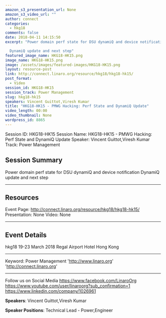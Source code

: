 ```yaml
---
amazon_s3_presentation_url: None
amazon_s3_video_url: ""
author: connect
categories:
  - hkg18
comments: false
date: 2018-04-11 14:15:50
excerpt: "Power domain perf state for DSU dynamiQ and device notification

  DynamiQ update and next step"
featured_image_name: HKG18-HK15.png
image_name: HKG18-HK15.png
image: /assets/images/featured-images/HKG18-HK15.png
layout: resource-post
link: http://connect.linaro.org/resource/hkg18/hkg18-hk15/
post_format:
  - Video
session_id: HKG18-HK15
session_track: Power Management
slug: hkg18-hk15
speakers: Vincent Guittot,Viresh Kumar
title: "HKG18-HK15 - PMWG Hacking: Perf State and DynamiQ Update"
video_length: 00:00
video_thumbnail: None
wordpress_id: 8865
---
```


Session ID: HKG18-HK15
Session Name: HKG18-HK15 - PMWG Hacking: Perf State and DynamiQ Update
Speaker: Vincent Guittot,Viresh Kumar
Track: Power Management

## Session Summary

Power domain perf state for DSU dynamiQ and device notification
DynamiQ update and next step

---

## Resources

Event Page: http://connect.linaro.org/resource/hkg18/hkg18-hk15/
Presentation: None
Video: None

---

## Event Details

hkg18
19-23 March 2018
Regal Airport Hotel Hong Kong

---

Keyword: Power Management
'http://www.linaro.org'
'http://connect.linaro.org'

---

Follow us on Social Media
https://www.facebook.com/LinaroOrg
https://www.youtube.com/user/linaroorg?sub_confirmation=1
https://www.linkedin.com/company/1026961

**Speakers**: Vincent Guittot,Viresh Kumar

**Speaker Positions**: Technical Lead - Power,Engineer
